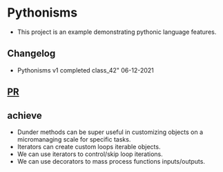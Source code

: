 # Pythonisms

* This project is an example demonstrating pythonic language features.

## Changelog

- Pythonisms v1 completed class_42" 06-12-2021

##  [PR](https://github.com/BasharTaamneh/pythonisms-/pull/1)

## achieve
- Dunder methods can be super useful in customizing objects on a micromanaging scale for specific tasks.
- Iterators can create custom loops iterable objects.
- We can use iterators to control/skip loop iterations.
- We can use decorators to mass process functions inputs/outputs.


